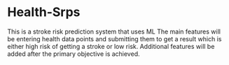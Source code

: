 # Health-Srps
This is a stroke risk prediction system that uses ML
The main features will be entering health data points and submitting them to get a result which is either high risk of getting a stroke or low risk.
Additional features will be added after the primary objective is achieved.
